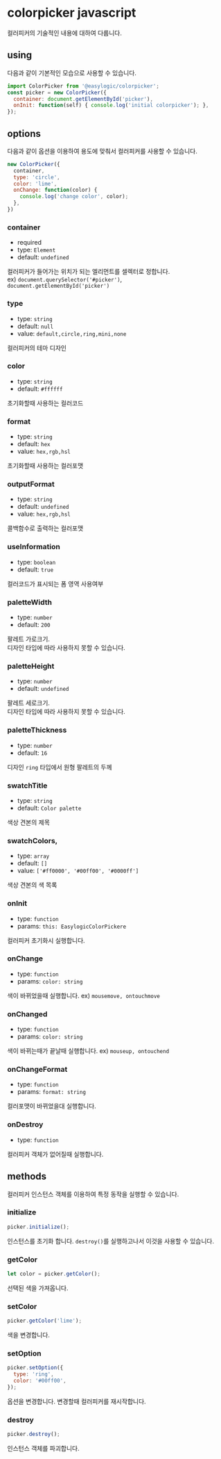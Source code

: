 # colorpicker javascript

컬러피커의 기술적인 내용에 대하여 다룹니다.


## using

다음과 같이 기본적인 모습으로 사용할 수 있습니다.

```javascript
import ColorPicker from '@easylogic/colorpicker';
const picker = new ColorPicker({
  container: document.getElementById('picker'),
  onInit: function(self) { console.log('initial colorpicker'); },
});
```


## options

다음과 같이 옵션을 이용하여 용도에 맞춰서 컬러피커를 사용할 수 있습니다.

```javascript
new ColorPicker({
  container,
  type: 'circle',
  color: 'lime',
  onChange: function(color) {
    console.log('change color', color);
  },
})
```

### container

- required
- type: `Element`
- default: `undefined`

컬러피커가 들어가는 위치가 되는 엘리먼트를 셀렉터로 정합니다.  
ex) `document.querySelector('#picker')`, `document.getElementById('picker')`

### type

- type: `string`
- default: `null`
- value: `default,circle,ring,mini,none`

컬러피커의 테마 디자인

### color

- type: `string`
- default: `#ffffff`

초기화할때 사용하는 컬러코드

### format

- type: `string`
- default: `hex`
- value: `hex,rgb,hsl`

초기화할때 사용하는 컬러포맷

### outputFormat

- type: `string`
- default: `undefined`
- value: `hex,rgb,hsl`

콜백함수로 출력하는 컬러포맷

### useInformation

- type: `boolean`
- default: `true`

컬러코드가 표시되는 폼 영역 사용여부

### paletteWidth

- type: `number`
- default: `200`

팔레트 가로크기.  
디자인 타입에 따라 사용하지 못할 수 있습니다.

### paletteHeight

- type: `number`
- default: `undefined`

팔레트 세로크기.  
디자인 타입에 따라 사용하지 못할 수 있습니다.

### paletteThickness

- type: `number`
- default: `16`

디자인 `ring` 타입에서 원형 팔레트의 두께

### swatchTitle

- type: `string`
- default: `Color palette`

색상 견본의 제목

### swatchColors,

- type: `array`
- default: `[]`
- value: `['#ff0000', '#00ff00', '#0000ff']`

색상 견본의 색 목록

### onInit

- type: `function`
- params: `this: EasylogicColorPickere`

컬러피커 초기화시 실행합니다.

### onChange

- type: `function`
- params: `color: string`

색이 바뀌었을때 실행합니다. ex) `mousemove, ontouchmove`

### onChanged

- type: `function`
- params: `color: string`

색이 바뀌는때가 끝날때 실행합니다. ex) `mouseup, ontouchend`

### onChangeFormat

- type: `function`
- params: `format: string`

컬러포맷이 바뀌었을대 실행합니다.

### onDestroy

- type: `function`

컬러피커 객체가 없어질때 실행합니다.


## methods

컬러피커 인스턴스 객체를 이용하여 특정 동작을 실행할 수 있습니다.

### initialize

```javascript
picker.initialize();
```

인스턴스를 초기화 합니다. `destroy()`를 실행하고나서 이것을 사용할 수 있습니다.

### getColor

```javascript
let color = picker.getColor();
```

선택된 색을 가져옵니다.

### setColor

```javascript
picker.getColor('lime');
```

색을 변경합니다.

### setOption

```javascript
picker.setOption({
  type: 'ring',
  color: '#00ff00',
});
```

옵션을 변경합니다. 변경할때 컬러피커를 재시작합니다.

### destroy

```javascript
picker.destroy();
```

인스턴스 객체를 파괴합니다.
